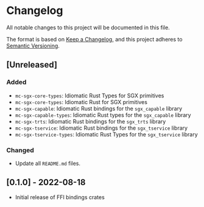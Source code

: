 # Changelog

All notable changes to this project will be documented in this file.

The format is based on [Keep a Changelog](https://keepachangelog.com/en/1.0.0/),
and this project adheres to [Semantic Versioning](https://semver.org/spec/v2.0.0.html).

## [Unreleased]

### Added

- `mc-sgx-core-types`: Idiomatic Rust Types for SGX primitives
- `mc-sgx-core-types`: Idiomatic Rust for SGX primitives
- `mc-sgx-capable`: Idiomatic Rust bindings for the `sgx_capable` library
- `mc-sgx-capable-types`: Idiomatic Rust types for the `sgx_capable` library
- `mc-sgx-trts`: Idiomatic Rust bindings for the `sgx_trts` library
- `mc-sgx-tservice`: Idiomatic Rust bindings for the `sgx_tservice` library
- `mc-sgx-tservice-types`: Idiomatic Rust Types for the `sgx_tservice` library

### Changed

- Update all `README.md` files.

## [0.1.0] - 2022-08-18

- Initial release of FFI bindings crates
